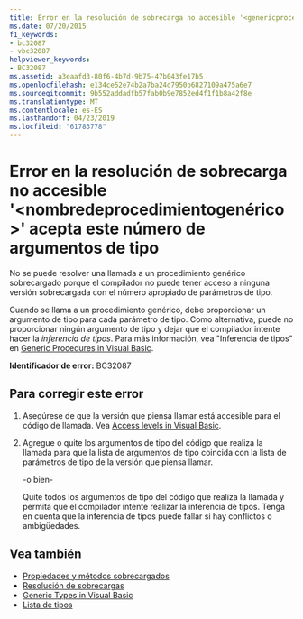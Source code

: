 ```yaml
---
title: Error en la resolución de sobrecarga no accesible '<genericprocedurename>' acepta este número de argumentos de tipo
ms.date: 07/20/2015
f1_keywords:
- bc32087
- vbc32087
helpviewer_keywords:
- BC32087
ms.assetid: a3eaafd3-80f6-4b7d-9b75-47b043fe17b5
ms.openlocfilehash: e134ce52e74b2a7ba24d7950b6827109a475a6e7
ms.sourcegitcommit: 9b552addadfb57fab0b9e7852ed4f1f1b8a42f8e
ms.translationtype: MT
ms.contentlocale: es-ES
ms.lasthandoff: 04/23/2019
ms.locfileid: "61783778"
---
```

# <a name="overload-resolution-failed-because-no-accessible-genericprocedurename-accepts-this-number-of-type-arguments"></a>Error en la resolución de sobrecarga no accesible '\<nombredeprocedimientogenérico >' acepta este número de argumentos de tipo
No se puede resolver una llamada a un procedimiento genérico sobrecargado porque el compilador no puede tener acceso a ninguna versión sobrecargada con el número apropiado de parámetros de tipo.  
  
 Cuando se llama a un procedimiento genérico, debe proporcionar un argumento de tipo para cada parámetro de tipo. Como alternativa, puede no proporcionar ningún argumento de tipo y dejar que el compilador intente hacer la *inferencia de tipos*. Para más información, vea "Inferencia de tipos" en [Generic Procedures in Visual Basic](../../visual-basic/programming-guide/language-features/data-types/generic-procedures.md).  
  
 **Identificador de error:** BC32087  
  
## <a name="to-correct-this-error"></a>Para corregir este error  
  
1. Asegúrese de que la versión que piensa llamar está accesible para el código de llamada. Vea [Access levels in Visual Basic](../../visual-basic/programming-guide/language-features/declared-elements/access-levels.md).  
  
2. Agregue o quite los argumentos de tipo del código que realiza la llamada para que la lista de argumentos de tipo coincida con la lista de parámetros de tipo de la versión que piensa llamar.  
  
     -o bien-  
  
     Quite todos los argumentos de tipo del código que realiza la llamada y permita que el compilador intente realizar la inferencia de tipos. Tenga en cuenta que la inferencia de tipos puede fallar si hay conflictos o ambigüedades.  
  
## <a name="see-also"></a>Vea también

- [Propiedades y métodos sobrecargados](../../visual-basic/programming-guide/language-features/objects-and-classes/overloaded-properties-and-methods.md)
- [Resolución de sobrecargas](../../visual-basic/programming-guide/language-features/procedures/overload-resolution.md)
- [Generic Types in Visual Basic](../../visual-basic/programming-guide/language-features/data-types/generic-types.md)
- [Lista de tipos](../../visual-basic/language-reference/statements/type-list.md)
